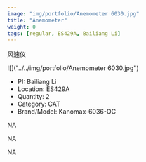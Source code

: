 ```yaml
---
image: "img/portfolio/Anemometer 6030.jpg"
title: "Anemometer"
weight: 0
tags: [regular, ES429A, Bailiang Li]
---
```


风速仪

<!--more-->

![]("../../img/portfolio/Anemometer 6030.jpg")

- PI: Bailiang Li
- Location: ES429A
- Quantity: 2
- Category: CAT
- Brand/Model: Kanomax-6036-OC

NA

NA

NA
